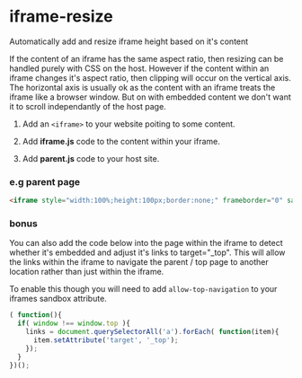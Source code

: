 # iframe-resize
Automatically add and resize iframe height based on it's content

If the content of an iframe has the same aspect ratio, then resizing can be handled purely with CSS on the host. However if the content within an iframe changes it's aspect ratio, then clipping will occur on the vertical axis. The horizontal axis is usually ok as the content with an iframe treats the iframe like a browser window. But on with embedded content we don't want it to scroll independantly of the host page.

1. Add an `<iframe>` to your website poiting to some content.

2. Add **iframe.js** code to the content within your iframe.

3. Add **parent.js** code to your host site.

### e.g parent page
```html
<iframe style="width:100%;height:100px;border:none;" frameborder="0" sandbox="allow-scripts" src="example.com"></iframe>
```



### bonus
You can also add the code below into the page within the iframe to detect whether it's embedded and adjust it's <a> links to target="_top". This will allow the links within the iframe to navigate the parent / top page to another location rather than just within the iframe.

To enable this though you will need to add `allow-top-navigation` to your iframes sandbox attribute.

```javascript
( function(){
  if( window !== window.top ){
    links = document.querySelectorAll('a').forEach( function(item){
      item.setAttribute('target', '_top');
    });
  }
})();
```
